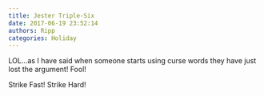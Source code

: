 ```yaml
---
title: Jester Triple-Six
date: 2017-06-19 23:52:14
authors: Ripp
categories: Holiday
---
```


 LOL...as I have said when someone starts using curse words they have just lost the argument! Fool!

Strike Fast! Strike Hard!